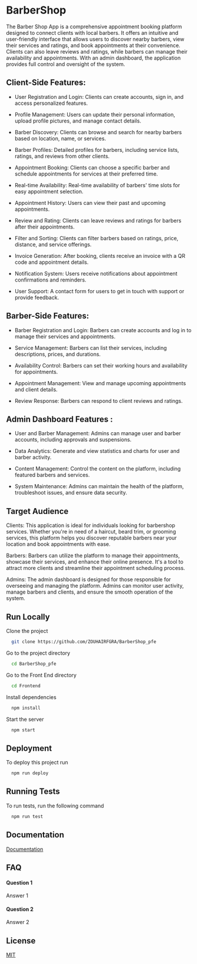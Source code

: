 
# BarberShop

The Barber Shop App is a comprehensive appointment booking platform designed to connect clients with local barbers. It offers an intuitive and user-friendly interface that allows users to discover nearby barbers, view their services and ratings, and book appointments at their convenience. Clients can also leave reviews and ratings, while barbers can manage their availability and appointments. With an admin dashboard, the application provides full control and oversight of the system.

## Client-Side Features:

- User Registration and Login: Clients can create accounts, sign in, and access personalized features.

- Profile Management: Users can update their personal information, upload profile pictures, and manage contact details.

- Barber Discovery: Clients can browse and search for nearby barbers based on location, name, or services.

- Barber Profiles: Detailed profiles for barbers, including service lists, ratings, and reviews from other clients.

- Appointment Booking: Clients can choose a specific barber and schedule appointments for services at their preferred time.

- Real-time Availability: Real-time availability of barbers' time slots for easy appointment selection.

- Appointment History: Users can view their past and upcoming appointments.

- Review and Rating: Clients can leave reviews and ratings for barbers after their appointments.

- Filter and Sorting: Clients can filter barbers based on ratings, price, distance, and service offerings.

- Invoice Generation: After booking, clients receive an invoice with a QR code and appointment details.

- Notification System: Users receive notifications about appointment confirmations and reminders.

- User Support: A contact form for users to get in touch with support or provide feedback.

## Barber-Side Features:

- Barber Registration and Login: Barbers can create accounts and log in to manage their services and appointments.

- Service Management: Barbers can list their services, including descriptions, prices, and durations.

- Availability Control: Barbers can set their working hours and availability for appointments.

- Appointment Management: View and manage upcoming appointments and client details.

- Review Response: Barbers can respond to client reviews and ratings.

## Admin Dashboard Features  :

- User and Barber Management: Admins can manage user and barber accounts, including approvals and suspensions.

- Data Analytics: Generate and view statistics and charts for user and barber activity.

- Content Management: Control the content on the platform, including featured barbers and services.

- System Maintenance: Admins can maintain the health of the platform, troubleshoot issues, and ensure data security.
## Target Audience
Clients: This application is ideal for individuals looking for barbershop services. Whether you're in need of a haircut, beard trim, or grooming services, this platform helps you discover reputable barbers near your location and book appointments with ease.

Barbers: Barbers can utilize the platform to manage their appointments, showcase their services, and enhance their online presence. It's a tool to attract more clients and streamline their appointment scheduling process.

Admins: The admin dashboard is designed for those responsible for overseeing and managing the platform. Admins can monitor user activity, manage barbers and clients, and ensure the smooth operation of the system.
## Run Locally

Clone the project

```bash
  git clone https://github.com/ZOUHAIRFGRA/BarberShop_pfe
```

Go to the project directory

```bash
  cd BarberShop_pfe
```

Go to the Front End directory

```bash
  cd Frontend
```
Install dependencies

```bash
  npm install
```

Start the server

```bash
  npm start
```


## Deployment

To deploy this project run

```bash
  npm run deploy
```


## Running Tests

To run tests, run the following command

```bash
  npm run test
```


## Documentation

[Documentation](https://linktodocumentation)


## FAQ

#### Question 1

Answer 1

#### Question 2

Answer 2


## License

[MIT](https://choosealicense.com/licenses/mit/)

